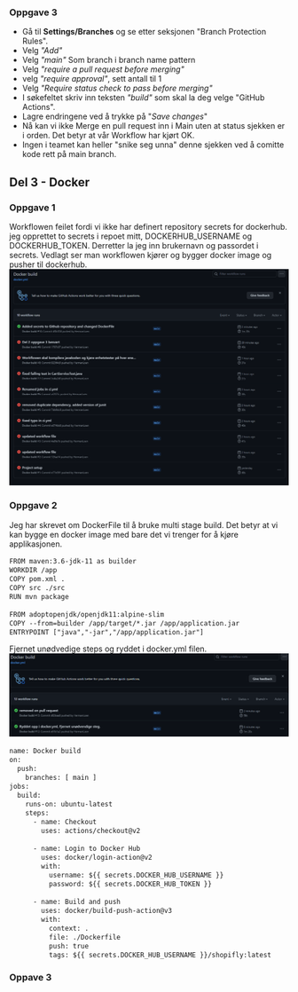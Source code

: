 ### Oppgave 3 

* Gå til **Settings/Branches** og se etter seksjonen "Branch Protection Rules".
* Velg _"Add"_
* Velg _"main"_ Som branch i branch name pattern
* Velg _"require a pull request before merging"_
* velg _"require approval"_, sett antall til 1
* Velg _"Require status check to pass before merging"_
* I søkefeltet skriv inn teksten _"build"_ som skal la deg velge "GitHub Actions".
* Lagre endringene ved å trykke på "_Save changes_"
* Nå kan vi ikke Merge en pull request inn i Main uten at status sjekken er i orden. Det betyr at vår Workflow har kjørt OK.
* Ingen i teamet kan heller "snike seg unna" denne sjekken ved å comitte kode rett på main branch.

## Del 3 - Docker

### Oppgave 1
Workflowen feilet fordi vi ikke har definert repository secrets for dockerhub. jeg opprettet to secrets i repoet mitt, DOCKERHUB_USERNAME og DOCKERHUB_TOKEN.
Derretter la jeg inn brukernavn og passordet i secrets.
Vedlagt ser man workflowen kjører og bygger docker image og pusher til dockerhub.
<img src="/images/deloppgave-1-part-3.png">

### Oppgave 2
Jeg har skrevet om DockerFile til å bruke multi stage build. Det betyr at vi kan bygge en docker image med bare det vi trenger for å kjøre applikasjonen.
```
FROM maven:3.6-jdk-11 as builder
WORKDIR /app
COPY pom.xml .
COPY src ./src
RUN mvn package

FROM adoptopenjdk/openjdk11:alpine-slim
COPY --from=builder /app/target/*.jar /app/application.jar
ENTRYPOINT ["java","-jar","/app/application.jar"]
```

Fjernet unødvedige steps og ryddet i docker.yml filen.
<img src="/images/Fjernet-steps-oppdaterts-yml.png">
```
name: Docker build
on:
  push:
    branches: [ main ]
jobs:
  build:
    runs-on: ubuntu-latest
    steps:
      - name: Checkout
        uses: actions/checkout@v2

      - name: Login to Docker Hub
        uses: docker/login-action@v2
        with:
          username: ${{ secrets.DOCKER_HUB_USERNAME }}
          password: ${{ secrets.DOCKER_HUB_TOKEN }}

      - name: Build and push
        uses: docker/build-push-action@v3
        with:
          context: .
          file: ./Dockerfile
          push: true
          tags: ${{ secrets.DOCKER_HUB_USERNAME }}/shopifly:latest
```

### Oppave 3
